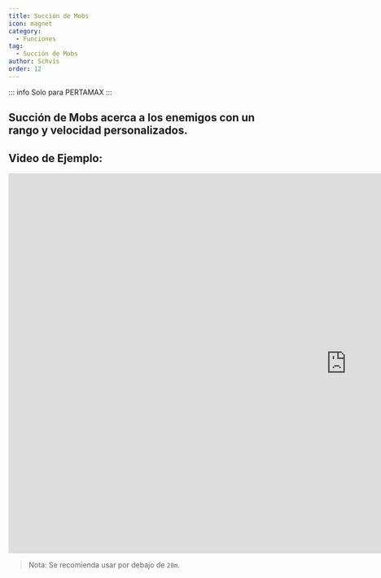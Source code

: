 ```yaml
---
title: Succión de Mobs
icon: magnet
category:
  - Funciones
tag:
  - Succión de Mobs
author: Schvis
order: 12
---
```

::: info Solo para PERTAMAX
:::
## Succión de Mobs acerca a los enemigos con un rango y velocidad personalizados.

## Video de Ejemplo:

<div class="iframe-container"><iframe width="1328" height="747" src="https://www.youtube.com/embed/KNzVgG_V10I?list=PL5eI1Tb64p56g27qfYk7VuFTz4FK6YrKa" title="Korepi - Mob Vacuum" frameborder="0" allow="accelerometer; autoplay; clipboard-write; encrypted-media; gyroscope; picture-in-picture; web-share" referrerpolicy="strict-origin-when-cross-origin" allowfullscreen></iframe></div>

> Nota: Se recomienda usar por debajo de `20m`.
